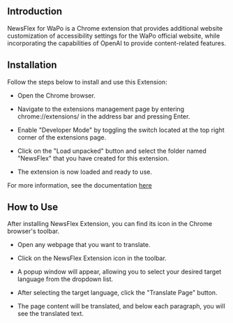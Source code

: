 ## Introduction
NewsFlex for WaPo is a Chrome extension that provides additional website customization of accessibility settings for the WaPo official website, while incorporating the capabilities of OpenAI to provide content-related features.

## Installation
Follow the steps below to install and use this Extension:

- Open the Chrome browser.

- Navigate to the extensions management page by entering chrome://extensions/ in the address bar and pressing Enter.

- Enable "Developer Mode" by toggling the switch located at the top right corner of the extensions page.

- Click on the "Load unpacked" button and select the folder named "NewsFlex" that you have created for this extension.

- The extension is now loaded and ready to use.

For more information, see the documentation [here](https://developer.chrome.com/docs/extensions/mv3/getstarted/development-basics/#load-unpacked)

## How to Use
After installing NewsFlex Extension, you can find its icon in the Chrome browser's toolbar.

- Open any webpage that you want to translate.

- Click on the NewsFlex Extension icon in the toolbar.

- A popup window will appear, allowing you to select your desired target language from the dropdown list.

- After selecting the target language, click the "Translate Page" button.

- The page content will be translated, and below each paragraph, you will see the translated text.